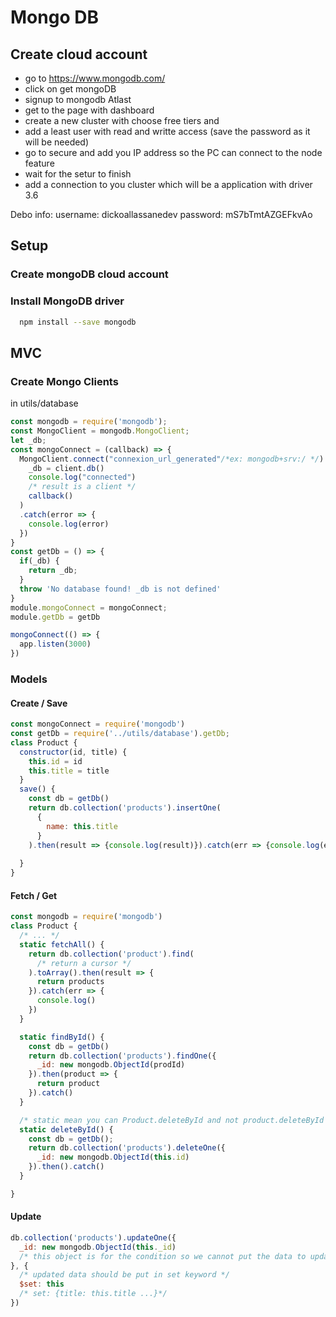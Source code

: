 # Mongo DB

## Create cloud account
- go to https://www.mongodb.com/
- click on get mongoDB
- signup to mongodb Atlast
- get to the page with dashboard
- create a new cluster with choose free tiers and
- add a least user with read and writte access (save the password as it will be needed)
- go to secure and add you IP address so the PC can connect to the node feature
- wait for the setur to finish
- add a connection to you cluster which will be a application with driver 3.6

Debo info:
username: dickoallassanedev
password: mS7bTmtAZGEFkvAo


## Setup

### Create mongoDB cloud account

### Install MongoDB driver
```bash
  npm install --save mongodb
```

## MVC

### Create Mongo Clients
in utils/database
```js
const mongodb = require('mongodb');
const MongoClient = mongodb.MongoClient;
let _db;
const mongoConnect = (callback) => {
  MongoClient.connect("connexion_url_generated"/*ex: mongodb+srv:/ */).then(client =>
    _db = client.db()
    console.log("connected")
    /* result is a client */
    callback()
  )
  .catch(error => {
    console.log(error)
  }) 
}
const getDb = () => {
  if(_db) {
    return _db;
  }
  throw 'No database found! _db is not defined'
}
module.mongoConnect = mongoConnect;
module.getDb = getDb
```

```js
mongoConnect(() => {
  app.listen(3000)
})
```

### Models


#### Create / Save
```js
const mongoConnect = require('mongodb')
const getDb = require('../utils/database').getDb;
class Product {
  constructor(id, title) {
    this.id = id
    this.title = title
  }
  save() {
    const db = getDb()
    return db.collection('products').insertOne(
      {
        name: this.title
      }
    ).then(result => {console.log(result)}).catch(err => {console.log(err)})
    
  }
}
```

#### Fetch / Get

```js
const mongodb = require('mongodb')
class Product {
  /* ... */
  static fetchAll() {
    return db.collection('product').find(
      /* return a cursor */
    ).toArray().then(result => {
      return products
    }).catch(err => {
      console.log()
    })
  }

  static findById() {
    const db = getDb()
    return db.collection('products').findOne({
      _id: new mongodb.ObjectId(prodId)
    }).then(product => {
      return product
    }).catch()
  }

  /* static mean you can Product.deleteById and not product.deleteById */
  static deleteById() {
    const db = getDb();
    return db.collection('products').deleteOne({
      _id: new mongodb.ObjectId(this.id)
    }).then().catch()
  }

}
```


#### Update
```js
db.collection('products').updateOne({
  _id: new mongodb.ObjectId(this._id)
  /* this object is for the condition so we cannot put the data to update in it */
}, {
  /* updated data should be put in set keyword */
  $set: this
  /* set: {title: this.title ...}*/
})
```

